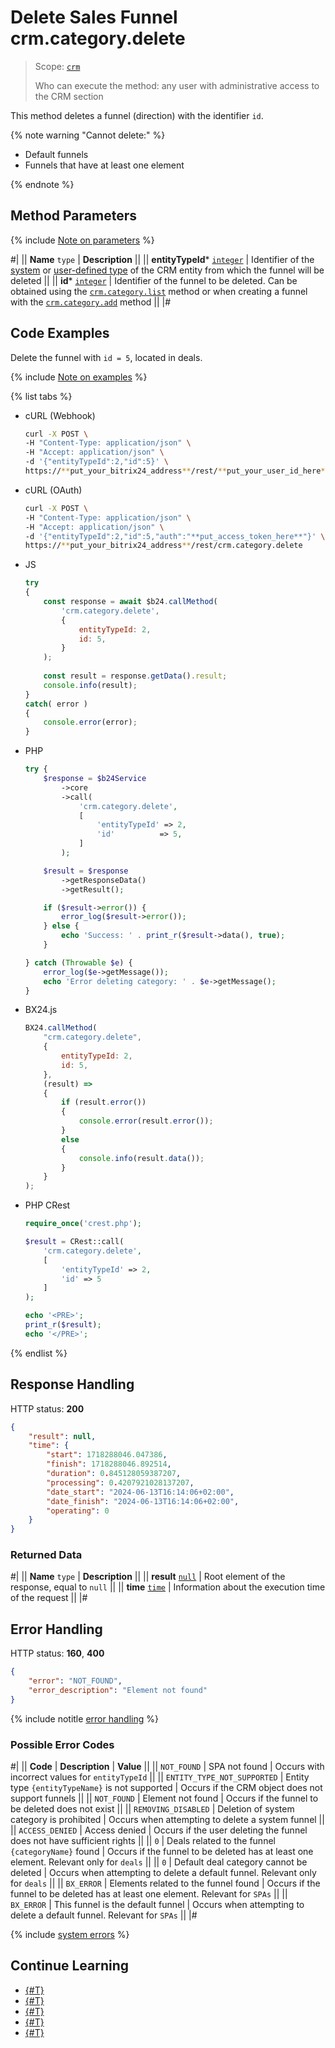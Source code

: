 # Delete Sales Funnel crm.category.delete

> Scope: [`crm`](../../../scopes/permissions.md)
>
> Who can execute the method: any user with administrative access to the CRM section

This method deletes a funnel (direction) with the identifier `id`.

{% note warning "Cannot delete:" %}

* Default funnels
* Funnels that have at least one element

{% endnote %}

## Method Parameters

{% include [Note on parameters](../../../../_includes/required.md) %}

#|
|| **Name**
`type` | **Description** ||
|| **entityTypeId***
[`integer`][1] | Identifier of the [system](./../../index.md) or [user-defined type](./../user-defined-object-types/index.md) of the CRM entity from which the funnel will be deleted   ||
|| **id***
[`integer`][1] | Identifier of the funnel to be deleted. Can be obtained using the [`crm.category.list`](./crm-category-list.md) method or when creating a funnel with the [`crm.category.add`](./crm-category-add.md) method ||
|#

## Code Examples

Delete the funnel with `id = 5`, located in deals.

{% include [Note on examples](../../../../_includes/examples.md) %}

{% list tabs %}

- cURL (Webhook)

    ```bash
    curl -X POST \
    -H "Content-Type: application/json" \
    -H "Accept: application/json" \
    -d '{"entityTypeId":2,"id":5}' \
    https://**put_your_bitrix24_address**/rest/**put_your_user_id_here**/**put_your_webhook_here**/crm.category.delete
    ```

- cURL (OAuth)

    ```bash
    curl -X POST \
    -H "Content-Type: application/json" \
    -H "Accept: application/json" \
    -d '{"entityTypeId":2,"id":5,"auth":"**put_access_token_here**"}' \
    https://**put_your_bitrix24_address**/rest/crm.category.delete
    ```

- JS

    ```js
    try
    {
    	const response = await $b24.callMethod(
    		'crm.category.delete',
    		{
    			entityTypeId: 2,
    			id: 5,
    		}
    	);
    	
    	const result = response.getData().result;
    	console.info(result);
    }
    catch( error )
    {
    	console.error(error);
    }
    ```

- PHP

    ```php
    try {
        $response = $b24Service
            ->core
            ->call(
                'crm.category.delete',
                [
                    'entityTypeId' => 2,
                    'id'          => 5,
                ]
            );
    
        $result = $response
            ->getResponseData()
            ->getResult();
    
        if ($result->error()) {
            error_log($result->error());
        } else {
            echo 'Success: ' . print_r($result->data(), true);
        }
    
    } catch (Throwable $e) {
        error_log($e->getMessage());
        echo 'Error deleting category: ' . $e->getMessage();
    }
    ```

- BX24.js

    ```javascript
    BX24.callMethod(
        "crm.category.delete",
        {
            entityTypeId: 2,
            id: 5,
        },
        (result) => 
        {
            if (result.error())
            {
                console.error(result.error());
            }
            else
            {
                console.info(result.data());
            }
        }
    );
    ```

- PHP CRest

    ```php
    require_once('crest.php');

    $result = CRest::call(
        'crm.category.delete',
        [
            'entityTypeId' => 2,
            'id' => 5
        ]
    );

    echo '<PRE>';
    print_r($result);
    echo '</PRE>';
    ```

{% endlist %}

## Response Handling

HTTP status: **200**

```json
{
    "result": null,
    "time": {
        "start": 1718288046.047386,
        "finish": 1718288046.892514,
        "duration": 0.845128059387207,
        "processing": 0.4207921028137207,
        "date_start": "2024-06-13T16:14:06+02:00",
        "date_finish": "2024-06-13T16:14:06+02:00",
        "operating": 0
    }
}
```

### Returned Data

#|
|| **Name**
`type` | **Description** ||
|| **result**
[`null`][1] | Root element of the response, equal to `null` ||
|| **time**
[`time`][1] | Information about the execution time of the request ||
|#

## Error Handling

HTTP status: **160**, **400**

```json
{
    "error": "NOT_FOUND",
    "error_description": "Element not found"
}
```

{% include notitle [error handling](../../../../_includes/error-info.md) %}

### Possible Error Codes

#|
|| **Code** | **Description** | **Value** ||
|| `NOT_FOUND` | SPA not found | Occurs with incorrect values for `entityTypeId` ||
|| `ENTITY_TYPE_NOT_SUPPORTED` | Entity type `{entityTypeName}` is not supported | Occurs if the CRM object does not support funnels ||
|| `NOT_FOUND` | Element not found | Occurs if the funnel to be deleted does not exist ||
|| `REMOVING_DISABLED` | Deletion of system category is prohibited | Occurs when attempting to delete a system funnel ||
|| `ACCESS_DENIED` | Access denied | Occurs if the user deleting the funnel does not have sufficient rights ||
|| `0` | Deals related to the funnel `{categoryName}` found | Occurs if the funnel to be deleted has at least one element. Relevant only for `deals` ||
|| `0` | Default deal category cannot be deleted | Occurs when attempting to delete a default funnel. Relevant only for `deals` ||
|| `BX_ERROR` | Elements related to the funnel found | Occurs if the funnel to be deleted has at least one element. Relevant for `SPAs` ||
|| `BX_ERROR` | This funnel is the default funnel | Occurs when attempting to delete a default funnel. Relevant for `SPAs` ||
|#

{% include [system errors](../../../../_includes/system-errors.md) %}

## Continue Learning 

- [{#T}](./crm-category-add.md)
- [{#T}](./crm-category-update.md)
- [{#T}](./crm-category-get.md)
- [{#T}](./crm-category-list.md)
- [{#T}](./crm-category-fields.md)

[1]: ../../../data-types.md